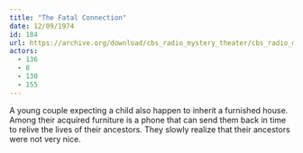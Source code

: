 ```yaml
---
title: "The Fatal Connection"
date: 12/09/1974
id: 184
url: https://archive.org/download/cbs_radio_mystery_theater/cbs_radio_mystery_theater-0151-0200.zip/cbs_radio_mystery_theater-0151-0200%2Fcbsrmt_0184_the_fatal_connection.mp3
actors:
  - 136
  - 8
  - 130
  - 155
---
```

A young couple expecting a child also happen to inherit a furnished house. Among their acquired furniture is a phone that can send them back in time to relive the lives of their ancestors. They slowly realize that their ancestors were not very nice.